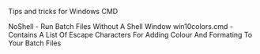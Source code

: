 Tips and tricks for Windows CMD

NoShell - Run Batch Files Without A Shell Window
win10colors.cmd - Contains A List Of Escape Characters For Adding Colour And Formating To Your Batch Files
